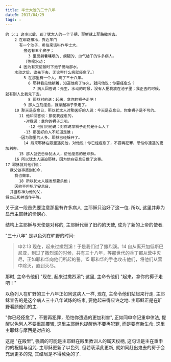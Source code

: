 ```yaml
---
title: 毕士大池的三十八年
date0: 2017/04/29
tags: ☆
---
```


    约 5:1 这事以后，到了犹太人的一个节期，耶稣就上耶路撒冷去。
        2 在耶路撒冷，靠近羊门
          有一个池子，希伯来话叫作毕士大，
            旁边有五个廊子；
              3 里面躺着瞎眼的、瘸腿的、血气枯干的许多病人。
            〔等候水动；
          4 因为有天使按时下池子搅动那水，
        水动之后，谁先下去，无论害什么病就痊愈了。〕
            5 在那里有一个人，病了三十八年。
              6 耶稣看见他躺着，知道他病了许久，就问他说：你要痊愈么？
                7 病人回答说：先生，水动的时候，没有人把我放在池子里；我正去的时候，就有别人比我先下去。
              8 耶稣对他说：起来，拿你的褥子走吧！
            9 那人立刻痊愈，就拿起褥子来走了。
        10 那天是安息日，所以犹太人对那医好的人说：今天是安息日，你拿褥子是不可的。
          11 他却回答说：那使我痊愈的，
            -对我说：拿你的褥子走吧。
              -12 他们问他说：对你说拿褥子走的是什么人？
            -13 那医好的人不知道是谁；
          -因为那里的人多，耶稣已经躲开了。
            14 后来耶稣在殿里遇见他，对他说：你已经痊愈了，不要再犯罪，恐怕你遭遇的更加利害。
          15 那人就去告诉犹太人，使他痊愈的是耶稣。
        16 所以犹太人逼迫耶稣，因为他在安息日做了这事。
    17 耶稣就对他们说：
      我父做事直到如今，
        我也做事。
          18 所以犹太人越发想要杀他；
        因他不但犯了安息日，
      并且称神为他的父，
    将自己和神当作平等。

关于这一段首先要注意那里有许多病人, 主耶稣只治好了这一位. 所以, 这里并非为显示主耶稣的怜悯心.

结构上主耶稣与天使是对称的, 主耶稣代替了旧约的天使, 成为了新的上帝的使者.

"三十八年" 是以色列在旷野的时间:

> 申2:13 现在，起来过撒烈溪！于是我们过了撒烈溪。14 自从离开加低斯巴尼亚，到过了撒烈溪的时候，共有三十八年，等那世代的兵丁都从营中灭尽，正如耶和华向他们所起的誓。15 耶和华的手也攻击他们，将他们从营中除灭，直到灭尽。

那时, 主命令他们 "现在, 起来过撒烈溪";
这里, 主命令他们 "起来，拿你的褥子走吧！"

以色列人在旷野的三十八年正如同这病人一样, 现在, 主命令他们站起来行走. 主耶稣宣告的是这个病人三十八年试炼的结束, 要他起来得应许之地. 主耶稣正是在旷野看顾他们的主.

"你已经痊愈了，不要再犯罪，恐怕你遭遇的更加利害", 正如同申命记重申律法, 提醒以色列人不要重蹈覆辙, 这里主耶稣也提醒他不要再犯罪, 而是要有新生命. 这里主耶稣与摩西是对应的.

这是 "在殿里", 强调的可能是主耶稣在殿里教训人的属天权柄, 这句话是主在重申约的祝福与诅咒. 主耶稣更新了以色列, 但若亵渎此更新, 就如同赶出鬼去的房子会充满更多的鬼, 其结局是不得赦免的了.
